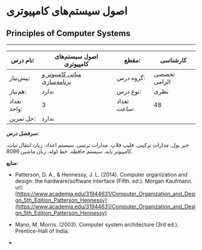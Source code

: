 # اصول سیستم‌های کامپیوتری
## Principles of Computer Systems
_______________________________________________________________________________
| نام درس:    | اصول سیستم‌های کامپیوتری                                                        | مقطع:       | کارشناسی     |
| ----------- | ------------------------------------------------------------------------------- | ----------- | ------------ |
| پیش‌نیاز:   | [مبانی کامپیوتر و برنامه‌سازی](../base/Fundamentals-of-Computer-Programming.md) | گروه درس:   | تخصصی الزامی |
| هم‌نیاز:    | ندارد                                                                           | نوع درس:    | نظری         |
| تعداد واحد: | 3                                                                               | تعداد ساعت: | 48           |
| حل تمرین:   |  ندارد                                                                          |             |              |

**سرفصل درس:**

جبر بول. مدارات ترکیبی. فلیپ فلاپ. مدارات ترتیبی. سیستم اعداد. زبان انتقال ثبات. کامپیوتر پایه. سیستم حافظه. خط لوله. زبان ماشین 8086.

**منابع:**


- Patterson, D. A., & Hennessy, J. L. (2014). Computer organization and design: the hardware/software interface (Fifth. ed.). Morgan Kaufmann.  url: [https://www.academia.edu/31944631/Computer_Organization_and_Design_5th_Edition_Patterson_Hennessy](https://www.academia.edu/31944631/Computer_Organization_and_Design_5th_Edition_Patterson_Hennessy)

- Mano, M. Morris. (2003). Computer system architecture (3rd ed.). Prentice-Hall of India.


- 
